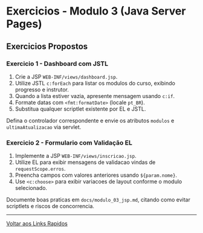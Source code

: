 # Exercicios - Modulo 3 (Java Server Pages)

## Exercicios Propostos

### Exercicio 1 - Dashboard com JSTL
1. Crie a JSP `WEB-INF/views/dashboard.jsp`.
2. Utilize JSTL `c:forEach` para listar os modulos do curso, exibindo progresso e instrutor.
3. Quando a lista estiver vazia, apresente mensagem usando `c:if`.
4. Formate datas com `<fmt:formatDate>` (locale `pt_BR`).
5. Substitua qualquer scriptlet existente por EL e JSTL.

Defina o controlador correspondente e envie os atributos `modulos` e `ultimaAtualizacao` via servlet.

### Exercicio 2 - Formulario com Validação EL
1. Implemente a JSP `WEB-INF/views/inscricao.jsp`.
2. Utilize EL para exibir mensagens de validacao vindas de `requestScope.erros`.
3. Preencha campos com valores anteriores usando `${param.nome}`.
4. Use `<c:choose>` para exibir variacoes de layout conforme o modulo selecionado.

Documente boas praticas em `docs/modulo_03_jsp.md`, citando como evitar scriptlets e riscos de concorrencia.

---

[Voltar aos Links Rapidos](../README.md#links-rapidos)
